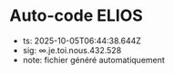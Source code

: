 # Auto-code ELIOS
- ts: 2025-10-05T06:44:38.644Z
- sig: ∞.je.toi.nous.432.528
- note: fichier généré automatiquement